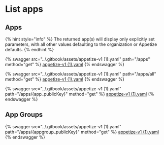 # List apps

## Apps

{% hint style="info" %}
The returned app(s) will display only explicitly set parameters, with all other values defaulting to the organization or Appetize defaults.
{% endhint %}

{% swagger src="../.gitbook/assets/appetize-v1 (1).yaml" path="/apps" method="get" %}
[appetize-v1 (1).yaml](<../.gitbook/assets/appetize-v1 (1).yaml>)
{% endswagger %}

{% swagger src="../.gitbook/assets/appetize-v1 (1).yaml" path="/apps/all" method="get" %}
[appetize-v1 (1).yaml](<../.gitbook/assets/appetize-v1 (1).yaml>)
{% endswagger %}

{% swagger src="../.gitbook/assets/appetize-v1 (1).yaml" path="/apps/{app_publicKey}" method="get" %}
[appetize-v1 (1).yaml](<../.gitbook/assets/appetize-v1 (1).yaml>)
{% endswagger %}

## App Groups

{% swagger src="../.gitbook/assets/appetize-v1 (1).yaml" path="/apps/{appgroup_publicKey}" method="get" %}
[appetize-v1 (1).yaml](<../.gitbook/assets/appetize-v1 (1).yaml>)
{% endswagger %}
